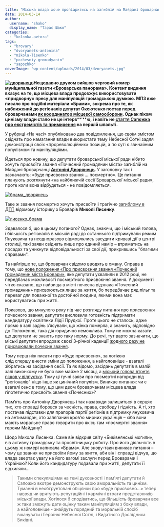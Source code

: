```yaml
---
title: "Міська влада хоче пропіаритись на загиблій на Майдані броварчанці?"
date: 2014-03-14
author: 
  username: "shako"
  display_name: "Тарас Шако"
categories: 
  - "kolonka-avtora"
tags: 
  - "brovary"
  - "dvoryanets-antonina"
  - "mikola-lisenko"
  - "pochesniy-gromadyanin"
  - "sapozhko"
coverImage: "wp-content/uploads/2014/03/dvoryanets.jpg"
---
```


**[![дворянець](https://mpz.brovary.org/wp-content/uploads/2014/03/dvoryanets.jpg)](https://mpz.brovary.org/wp-content/uploads/2014/03/dvoryanets.jpg)Нещодавно друком вийшов черговий номер муніципальної газети «Броварська панорама». Контент видання вказує на те, що місцева влада продовжує використовувати «придворну» пресу для маніпуляцій громадською думкою. МПЗ вже писало про подібні матеріали «Брами», зокрема про те, як наближений до регіоналів депутат Оксютенко постав перед броварчанами [як координатор місцевої самооборони](https://mpz.brovary.org/yak-deputat-oksyutenko-brovarsku-samooboronu-koordinuye/). Однак піком цинізму влади стало не це інтерв****’****ю, і навіть не [стаття Сапожка про екстремістів та примирення](https://mpz.brovary.org/sapozhko-vzyav-vidpustku-do-9-bereznya-i-zvinuvativ-narodnu-radu-v-reyderstvi/) на першій шпальті.**

У рубриці «На часі» опубліковано два повідомлення, що своїм змістом свідчать про намагання влади використати тему Небесної Сотні задля демонстрації своїх «прореволюційних» позицій, а по суті є звичайним популізмом та маніпуляціями.

Йдеться про новину, що депутати броварської міської ради нібито хочуть присвоїти звання «Почесний громадянин міста» загиблій на Майдані броварчанці [**Антоніні Дворянець**](https://mpz.brovary.org/zavtra-hovatimut-vbitu-berkutom-brovarchanku/). У заголовку так і зазначають: «буде присвоєно звання … посмертно». Це питання планують розглянути «на найближчій сесії Броварської міської ради», проте коли вона відбудеться - не повідомляється.

[![брама_дворянець](https://mpz.brovary.org/wp-content/uploads/2014/03/brama_dvoryanets.jpg)](https://mpz.brovary.org/wp-content/uploads/2014/03/brama_dvoryanets.jpg)

Таке ж звання посмертно хочуть присвоїти і трагічно [загиблому в ДТП](https://mpz.brovary.org/istorik-mikola-lisenko-razom-z-druzhinoyu-zaginuli-v-avtokatastrofi/) відомому історику з Броварів **Миколі Лисенку**. 

[![лисенко_брама](https://mpz.brovary.org/wp-content/uploads/2014/03/lisenko_brama.jpg)](https://mpz.brovary.org/wp-content/uploads/2014/03/lisenko_brama.jpg)

Здавалося б, що в цьому поганого? Однак, знаючи, що і міський голова, і більшість регіоналів в міській раді до останнього підтримували режим Януковича та неодноразово відмовлялись засудити криваві дії в центрі столиці, такі заяви свідчать лише про єдиний намір – втриматись на посадах та уникнути відповідальності за свої дії, прикрившись "благими справами".

Та найгірше те, що броварчан свідомо вводять в оману. Справа в тому, що [нове положення «Про присвоєння звання «Почесний громадянин міста Бровари»](https://docs.brovary.org/p3041/07.06.2012/666-21-06), яке депутати ухвалили в 2012 році, не передбачає можливості посмертного присвоєння звання. У документі чітко сказано, що найвища в місті почесна відзнака «Почесний громадянин» присвоюється лише за життя, бо передбачає ряд пільг та переваг для поважної та достойної людини, якими вона має користуватись при житті.

Показово, що минулого року під час розгляду питання про присвоєння почесного звання, депутати висловили готовність підтримати кандидатуру освітянки Лідії Прудкої. Проте цього не сталось, адже прямо в залі задінь з’ясували, що жінка померла, а значить, відповідно до Положення, така дія юридично неможлива. Тому не можна казати, що депутати не знають про таку норму. До речі, тут варто зазначити, що міські депутати впродовж своєї 3-річної каденції [жодного разу не присвоювали почесне звання](https://mpz.brovary.org/deputati-vvazhayut-shho-nihto-z-brovarchan-ne-vartiy-zvannya-pochesniy-gromadyanin/).

Тому перш ніж писати про «буде присвоєно», за логікою слід спершу внести зміни до положення, а найголовніше - взагалі зібратись на засідання сесії. Та як відомо, засідань депутатів в малій залі виконкому не було вже майже 2 місяці, а [міський голова втретє пішов у відпустку](https://mpz.brovary.org/sapozhko-vtretye-pishov-u-vidpustku-znovu-do-kintsya-tizhnya/). Тому ці гучні заяви про посмертні нагороди від "регіоналів" ніщо інше як цинічний популізм. Виникає питання: чи є взагалі сенс в тому, що цим двом броварчанам місцева влада гіпотетично присвоїть звання «Почесних»?

Пам’ять про Антоніну Дворянець і так назавжди залишиться в серцях тих, хто справді боровся за чесність, права, свободу і гідність. А ті, хто постачав підставки для прапорів партії регіонів в підтримку януковича на антимайдан, хто заляпаний кров’ю мирних українців – хіба вони мають моральне право говорити про якісь там «посмертні звання» героям Майдану?

Щодо Миколи Лисенка. Саме він відкрив світу «Биківнянські могили», вів активну громадську та просвітницьку роботу. Про його діяльність в цьому ж номері написала «Брама». Але знову-таки виникає питання – чому це звання не присвоїли йому за життя, аби він і справді відчув, що влада звертає увагу на його вагомі заслуги перед Броварами і Україною? Коли його кандидатуру подавали при житті, депутати її відхиляли...

> Такими спекуляціями на темі духовності і пам'яті депутати й Сапожко вкотре демонструють свою аморальність та цинізм. Туманні й необгрунтовані обіцянки про «буде присвоєно...» тепер навряд чи врятують репутаційні і кармічні втрати представників міської влади. Хотілося б сподіватись, що більшість броварчан все ж таки зможуть дати оцінку таким маніпуляціям з боку влади, а найголовніше - знайдуть порядний та моральній спосіб вшанувати і Героїню Небесної Сотні, і Видатного Дослідника Биківні.
